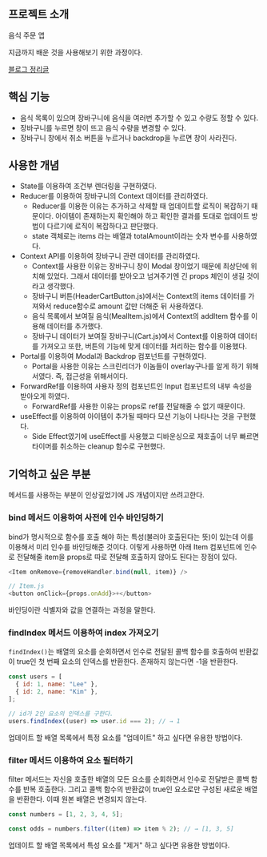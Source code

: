 ## 프로젝트 소개

음식 주문 앱

지금까지 배운 것을 사용해보기 위한 과정이다.

[블로그 정리글](https://jhan117.github.io/react/react-learn7/)

## 핵심 기능

- 음식 목록이 있으며 장바구니에 음식을 여러번 추가할 수 있고 수량도 정할 수 있다.
- 장바구니를 누르면 창이 뜨고 음식 수량을 변경할 수 있다.
- 장바구니 창에서 취소 버튼을 누르거나 backdrop을 누르면 창이 사라진다.

## 사용한 개념

- State를 이용하여 조건부 렌더링을 구현하였다.
- Reducer를 이용하여 장바구니의 Context 데이터를 관리하였다.
  - Reducer를 이용한 이유는 추가하고 삭제할 때 업데이트할 로직이 복잡하기 때문이다. 아이템이 존재하는지 확인해야 하고 확인한 결과를 토대로 업데이트 방법이 다르기에 로직이 복잡하다고 판단했다.
  - state 객체로는 items 라는 배열과 totalAmount이라는 숫자 변수를 사용하였다.
- Context API를 이용하여 장바구니 관련 데이터를 관리하였다.
  - Context를 사용한 이유는 장바구니 창이 Modal 창이었기 때문에 최상단에 위치해 있었다. 그래서 데이터를 받아오고 넘겨주기엔 긴 props 체인이 생길 것이라고 생각했다.
  - 장바구니 버튼(HeaderCartButton.js)에서는 Context의 items 데이터를 가져와서 reduce함수로 amount 값만 더해준 뒤 사용하였다.
  - 음식 목록에서 보여질 음식(MealItem.js)에서 Context의 addItem 함수를 이용해 데이터를 추가했다.
  - 장바구니 데이터가 보여질 장바구니(Cart.js)에서 Context를 이용하여 데이터를 가져오고 또한, 버튼의 기능에 맞게 데이터를 처리하는 함수를 이용했다.
- Portal를 이용하여 Modal과 Backdrop 컴포넌트를 구현하였다.
  - Portal을 사용한 이유는 스크린리더가 이놈들이 overlay구나를 알게 하기 위해서였다. 즉, 접근성을 위해서이다.
- ForwardRef를 이용하여 사용자 정의 컴포넌트인 Input 컴포넌트의 내부 속성을 받아오게 하였다.
  - ForwardRef를 사용한 이유는 props로 ref를 전달해줄 수 없기 때문이다.
- useEffect를 이용하여 아이템이 추가될 때마다 모션 기능이 나타나는 것을 구현했다.
  - Side Effect였기에 useEffect를 사용했고 디바운싱으로 재호출이 너무 빠르면 타이머를 취소하는 cleanup 함수로 구현했다.

## 기억하고 싶은 부분

메서드를 사용하는 부분이 인상깊었기에 JS 개념이지만 쓰려고한다.

### bind 메서드 이용하여 사전에 인수 바인딩하기

bind가 명시적으로 함수를 호출 해야 하는 특성(불러야 호출된다는 뜻)이 있는데 이를 이용해서 미리 인수를 바인딩해준 것이다. 이렇게 사용하면 아래 Item 컴포넌트에 인수로 전달해줄 item을 props로 따로 전달해 호출하지 않아도 된다는 장점이 있다.

```js
<Item onRemove={removeHandler.bind(null, item)} />

// Item.js
<button onClick={props.onAdd}>+</button>
```

바인딩이란 식별자와 값을 연결하는 과정을 말한다.

### findIndex 메서드 이용하여 index 가져오기

`findIndex()`는 배열의 요소를 순회하면서 인수로 전달된 콜백 함수를 호출하여 반환값이 true인 첫 번째 요소의 인덱스를 반환한다. 존재하지 않는다면 -1을 반환한다.

```js
const users = [
  { id: 1, name: "Lee" },
  { id: 2, name: "Kim" },
];

// id가 2인 요소의 인덱스를 구한다.
users.findIndex((user) => user.id === 2); // → 1
```

업데이트 할 배열 목록에서 특정 요소를 "업데이트" 하고 싶다면 유용한 방법이다.

### filter 메서드 이용하여 요소 필터하기

filter 메서드는 자신을 호출한 배열의 모든 요소를 순회하면서 인수로 전달받은 콜백 함수를 반복 호출한다. 그리고 콜백 함수의 반환값이 true인 요소로만 구성된 새로운 배열을 반환한다. 이때 원본 배열은 변경되지 않는다.

```js
const numbers = [1, 2, 3, 4, 5];

const odds = numbers.filter((item) => item % 2); // → [1, 3, 5]
```

업데이트 할 배열 목록에서 특성 요소를 "제거" 하고 싶다면 유용한 방법이다.

